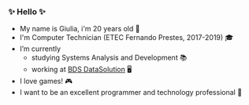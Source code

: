 ### ✨ Hello ✨
- My name is Giulia, i'm 20 years old 🌸
- I'm Computer Technician (ETEC Fernando Prestes, 2017-2019) 🎓
- I’m currently
  - studying Systems Analysis and Development 📚
  - working at <a href="https://www.bdsdatasolution.com.br/" target="_blank">BDS DataSolution</a> 🖥️
- I love games! 🎮
- I want to be an excellent programmer and technology professional 👾

<!--
**massonigiulia/massonigiulia** is a ✨ _special_ ✨ repository because its `README.md` (this file) appears on your GitHub profile.
-->
